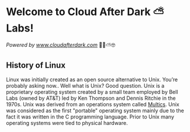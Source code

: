 # Welcome to Cloud After Dark ⛅️ Labs!
  _Powered by www.cloudafterdark.com_ 💪🏾⛅️🤓
 

## History of Linux

Linux was initially created as an open source alternative to Unix. You’re probably asking now.. Well what is Unix? Good question. Unix is a proprietary operating system created by a small team employed by Bell Labs (owned by AT&T) led by Ken Thompson and Dennis Ritchie in the 1970s. Unix was derived from an operations system called [Multics]. Unix was considered as the first "portable" operating system mainly due to the fact it was written in the C programming language. Prior to Unix many operating systems were tied to physical hardware. 



[Multics]: <https://en.wikipedia.org/wiki/Multics>



 
